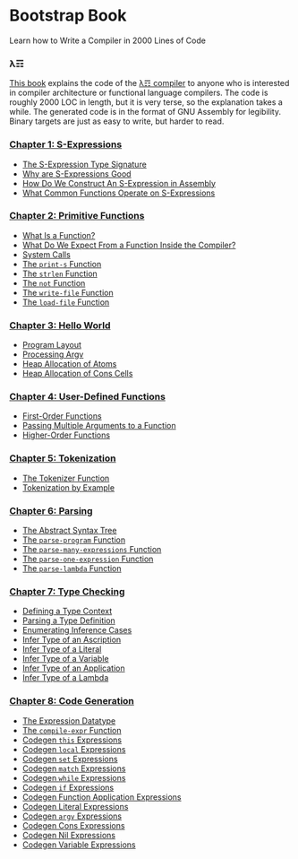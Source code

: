 # Bootstrap Book
Learn how to Write a Compiler in 2000 Lines of Code

### λ☶

[This book](https://github.com/andrew-johnson-4/BootstrapBook/wiki) explains the code of the [λ☶ compiler](https://github.com/andrew-johnson-4/-) to anyone who is interested in compiler architecture or functional language compilers.
The code is roughly 2000 LOC in length, but it is very terse, so the explanation takes a while.
The generated code is in the format of GNU Assembly for legibility.
Binary targets are just as easy to write, but harder to read.

### [Chapter 1: S-Expressions](https://github.com/andrew-johnson-4/BootstrapBook/wiki/S%E2%80%90Expressions)
* [The S-Expression Type Signature](https://github.com/andrew-johnson-4/BootstrapBook/wiki/S%E2%80%90Expressions#the-type-signature)
* [Why are S-Expressions Good](https://github.com/andrew-johnson-4/BootstrapBook/wiki/S%E2%80%90Expressions#why-are-s-expressions-good)
* [How Do We Construct An S-Expression in Assembly](https://github.com/andrew-johnson-4/BootstrapBook/wiki/S%E2%80%90Expressions#how-do-we-construct-an-s-expression-in-assembly)
* [What Common Functions Operate on S-Expressions](https://github.com/andrew-johnson-4/BootstrapBook/wiki/S%E2%80%90Expressions#what-common-functions-operate-on-s-expressions)

### [Chapter 2: Primitive Functions](https://github.com/andrew-johnson-4/BootstrapBook/wiki/Primitive-Functions)
* [What Is a Function?](https://github.com/andrew-johnson-4/BootstrapBook/wiki/Primitive-Functions#what-is-a-function)
* [What Do We Expect From a Function Inside the Compiler?](https://github.com/andrew-johnson-4/BootstrapBook/wiki/Primitive-Functions#what-do-we-expect-from-a-function-inside-the-compiler)
* [System Calls](https://github.com/andrew-johnson-4/BootstrapBook/wiki/Primitive-Functions#system-calls)
* [The `print-s` Function](https://github.com/andrew-johnson-4/BootstrapBook/wiki/Primitive-Functions#the-print-s-function)
* [The `strlen` Function](https://github.com/andrew-johnson-4/BootstrapBook/wiki/Primitive-Functions#the-strlen-function)
* [The `not` Function](https://github.com/andrew-johnson-4/BootstrapBook/wiki/Primitive-Functions#the-not-function)
* [The `write-file` Function](https://github.com/andrew-johnson-4/BootstrapBook/wiki/Primitive-Functions#the-write-file-function)
* [The `load-file` Function](https://github.com/andrew-johnson-4/BootstrapBook/wiki/Primitive-Functions#the-load-file-function)

### [Chapter 3: Hello World](https://github.com/andrew-johnson-4/BootstrapBook/wiki/Hello-World)
* [Program Layout](https://github.com/andrew-johnson-4/BootstrapBook/wiki/Hello-World#program-layout)
* [Processing Argv](https://github.com/andrew-johnson-4/BootstrapBook/wiki/Hello-World#processing-argv)
* [Heap Allocation of Atoms](https://github.com/andrew-johnson-4/BootstrapBook/wiki/Hello-World#heap-allocation-of-atoms)
* [Heap Allocation of Cons Cells](https://github.com/andrew-johnson-4/BootstrapBook/wiki/Hello-World#heap-allocation-of-cons-cells)

### [Chapter 4: User-Defined Functions](https://github.com/andrew-johnson-4/BootstrapBook/wiki/User%E2%80%90Defined-Functions)
* [First-Order Functions](https://github.com/andrew-johnson-4/BootstrapBook/wiki/User%E2%80%90Defined-Functions#what-does-a-first-order-function-look-like)
* [Passing Multiple Arguments to a Function](https://github.com/andrew-johnson-4/BootstrapBook/wiki/User%E2%80%90Defined-Functions#how-are-multiple-arguments-passed-to-a-function)
* [Higher-Order Functions](https://github.com/andrew-johnson-4/BootstrapBook/wiki/User%E2%80%90Defined-Functions#what-do-higher-order-functions-look-like)

### [Chapter 5: Tokenization](https://github.com/andrew-johnson-4/BootstrapBook/wiki/Tokenizer)
* [The Tokenizer Function](https://github.com/andrew-johnson-4/BootstrapBook/wiki/Tokenizer#the-tokenizer-function)
* [Tokenization by Example](https://github.com/andrew-johnson-4/BootstrapBook/wiki/Tokenizer#tokenization-by-example)

### [Chapter 6: Parsing](https://github.com/andrew-johnson-4/BootstrapBook/wiki/Parser)
* [The Abstract Syntax Tree](https://github.com/andrew-johnson-4/BootstrapBook/wiki/Parser#the-abstract-syntax-tree)
* [The `parse-program` Function](https://github.com/andrew-johnson-4/BootstrapBook/wiki/Parser#the-parse-program-function)
* [The `parse-many-expressions` Function](https://github.com/andrew-johnson-4/BootstrapBook/wiki/Parser#the-parse-many-expressions-function)
* [The `parse-one-expression` Function](https://github.com/andrew-johnson-4/BootstrapBook/wiki/Parser#the-parse-one-expression-function)
* [The `parse-lambda` Function](https://github.com/andrew-johnson-4/BootstrapBook/wiki/Parser#the-parse-lambda-function)

### [Chapter 7: Type Checking](https://github.com/andrew-johnson-4/BootstrapBook/wiki/Type-Checking)
* [Defining a Type Context](https://github.com/andrew-johnson-4/BootstrapBook/wiki/Type-Checking#defining-a-type-context)
* [Parsing a Type Definition](https://github.com/andrew-johnson-4/BootstrapBook/wiki/Type-Checking#parsing-a-type-definition)
* [Enumerating Inference Cases](https://github.com/andrew-johnson-4/BootstrapBook/wiki/Type-Checking#enumerating-inference-cases)
* [Infer Type of an Ascription](https://github.com/andrew-johnson-4/BootstrapBook/wiki/Type-Checking#infer-type-of-an-ascription)
* [Infer Type of a Literal](https://github.com/andrew-johnson-4/BootstrapBook/wiki/Type-Checking#infer-type-of-a-literal)
* [Infer Type of a Variable](https://github.com/andrew-johnson-4/BootstrapBook/wiki/Type-Checking#infer-type-of-a-variable)
* [Infer Type of an Application](https://github.com/andrew-johnson-4/BootstrapBook/wiki/Type-Checking#infer-type-of-an-application)
* [Infer Type of a Lambda](https://github.com/andrew-johnson-4/BootstrapBook/wiki/Type-Checking#infer-type-of-a-lambda)

### [Chapter 8: Code Generation](https://github.com/andrew-johnson-4/BootstrapBook/wiki/Code-Generation)
* [The Expression Datatype](https://github.com/andrew-johnson-4/BootstrapBook/wiki/Code-Generation#the-expression-structure)
* [The `compile-expr` Function](https://github.com/andrew-johnson-4/BootstrapBook/wiki/Code-Generation#the-compile-expr-function)
* [Codegen `this` Expressions](https://github.com/andrew-johnson-4/BootstrapBook/wiki/Code-Generation#codegen-this-expressions)
* [Codegen `local` Expressions](https://github.com/andrew-johnson-4/BootstrapBook/wiki/Code-Generation#codegen-local-expressions)
* [Codegen `set` Expressions](https://github.com/andrew-johnson-4/BootstrapBook/wiki/Code-Generation#codegen-set-expressions)
* [Codegen `match` Expressions](https://github.com/andrew-johnson-4/BootstrapBook/wiki/Code-Generation#codegen-match-expressions)
* [Codegen `while` Expressions](https://github.com/andrew-johnson-4/BootstrapBook/wiki/Code-Generation#codegen-while-expressions)
* [Codegen `if` Expressions](https://github.com/andrew-johnson-4/BootstrapBook/wiki/Code-Generation#codegen-if-expressions)
* [Codegen Function Application Expressions](https://github.com/andrew-johnson-4/BootstrapBook/wiki/Code-Generation#codegen-function-application-expressions)
* [Codegen Literal Expressions](https://github.com/andrew-johnson-4/BootstrapBook/wiki/Code-Generation#codegen-literal-expressions)
* [Codegen `argv` Expressions](https://github.com/andrew-johnson-4/BootstrapBook/wiki/Code-Generation#codegen-argv-expressions)
* [Codegen Cons Expressions](https://github.com/andrew-johnson-4/BootstrapBook/wiki/Code-Generation#codegen-cons-expressions)
* [Codegen Nil Expressions](https://github.com/andrew-johnson-4/BootstrapBook/wiki/Code-Generation#codegen-nil-expressions)
* [Codegen Variable Expressions](https://github.com/andrew-johnson-4/BootstrapBook/wiki/Code-Generation#codegen-variable-expressions)

